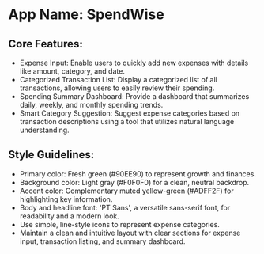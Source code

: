 # **App Name**: SpendWise

## Core Features:

- Expense Input: Enable users to quickly add new expenses with details like amount, category, and date.
- Categorized Transaction List: Display a categorized list of all transactions, allowing users to easily review their spending.
- Spending Summary Dashboard: Provide a dashboard that summarizes daily, weekly, and monthly spending trends.
- Smart Category Suggestion: Suggest expense categories based on transaction descriptions using a tool that utilizes natural language understanding.

## Style Guidelines:

- Primary color: Fresh green (#90EE90) to represent growth and finances.
- Background color: Light gray (#F0F0F0) for a clean, neutral backdrop.
- Accent color: Complementary muted yellow-green (#ADFF2F) for highlighting key information.
- Body and headline font: 'PT Sans', a versatile sans-serif font, for readability and a modern look.
- Use simple, line-style icons to represent expense categories.
- Maintain a clean and intuitive layout with clear sections for expense input, transaction listing, and summary dashboard.
